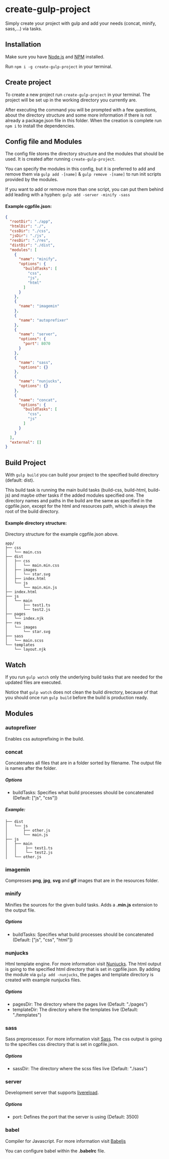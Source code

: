 # create-gulp-project

Simply create your project with gulp and add your needs (concat, minify, sass,...) via tasks.


## Installation

Make sure you have [Node.js](http://nodejs.org/) and [NPM](https://www.npmjs.com) installed.

Run `npm i -g create-gulp-project` in your terminal.



## Create project

To create a new project run `create-gulp-project` in your terminal.
The project will be set up in the working directory you currently are.

After executing the command you will be prompted with a few questions, about the directory structure and some more information if there is not already a package.json file in this folder.
When the creation is complete run `npm i` to install the dependencies.


## Config file and Modules

The config file stores the directory structure and the modules that should be used.
It is created after running `create-gulp-project`. 

You can specify the modules in this config, but it is preferred to add and remove them via `gulp add -[name]` & `gulp remove -[name]` to run init scripts provided by the modules.

If you want to add or remove more than one script, you can put them behind add leading with a hyphen: 
`gulp add -server -minify -sass`


#### Example cgpfile.json:

```json
{
  "rootDir": "./app",
  "htmlDir": "./",
  "cssDir": "./css",
  "jsDir": "./js",
  "resDir": "./res",
  "distDir": "./dist",
  "modules": [
    {
      "name": "minify",
      "options": {
        "buildTasks": [
          "css",
          "js",
          "html"
        ]
      }
    },
    {
      "name": "imagemin"
    },
    {
      "name": "autoprefixer"
    },
    {
      "name": "server",
      "options": {
        "port": 8070
      }
    },
    {
      "name": "sass",
      "options": {}
    },
    {
      "name": "nunjucks",
      "options": {}
    },
    {
      "name": "concat",
      "options": {
        "buildTasks": [
          "css",
          "js"
        ]
      }
    }
  ],
  "external": []
}
```


## Build Project

With `gulp build` you can build your project to the specified build directory (default: dist).

This build task is running the main build tasks (build-css, build-html, build-js) and maybe other tasks if the added modules specified one.
The directory names and paths in the build are the same as specified in the cgpfile.json, except for the html and resources path, which is always the root of the build directory.


#### Example directory structure:

Directory structure for the example cgpfile.json above.

```
app/
├── css
│   └── main.css
├── dist
│   ├── css
│   │   └── main.min.css
│   ├── images
│   │   └── star.svg
│   ├── index.html
│   └── js
│       └── main.min.js
├── index.html
├── js
│   └── main
│       ├── test1.ts
│       └── test2.js
├── pages
│   └── index.njk
├── res
│   └── images
│       └── star.svg
├── sass
│   └── main.scss
└── templates
    └── layout.njk
```

## Watch

If you run `gulp watch` only the underlying build tasks that are needed for the updated files are executed.

Notice that `gulp watch` does not clean the build directory, because of that you should once run `gulp build` before the build is production ready.  


## Modules

### autoprefixer
Enables css autoprefixing in the build.

### concat
Concatenates all files that are in a folder sorted by filename. The output file is names after the folder. 

##### Options

* buildTasks: Specifies what build processes should be concatenated (Default: ["js", "css"])

##### Example:

```
├── dist
│   └── js
│       ├── other.js
│       └── main.js
├── js
│   ├── main
│   │    ├── test1.ts
│   │    └── test2.js
│   └── other.js

```
### imagemin
Compresses **png**, **jpg**, **svg** and **gif** images that are in the resources folder.

### minify
Minifies the sources for the given build tasks. Adds a **.min.js** extension to the output file.

##### Options

* buildTasks: Specifies what build processes should be concatenated (Default: ["js", "css", "html"])


### nunjucks
Html template engine. For more information visit [Nunjucks](https://mozilla.github.io/nunjucks/).
The html output is going to the specified html directory that is set in cgpfile.json.
By adding the module via `gulp add -nunjucks`, the pages and template directory is created with example nunjucks files. 

##### Options

* pagesDir: The directory where the pages live (Default: "./pages")
* templateDir: The directory where the templates live (Default: "./templates")

### sass
Sass preprocessor. For more information visit [Sass](https://sass-lang.com).
The css output is going to the specifies css directory that is set in cgpfile.json.

##### Options

* sassDir: The directory where the scss files live (Default: "./sass")


### server
Development server that supports [livereload](https://www.npmjs.com/package/livereload).

##### Options

* port: Defines the port that the server is using (Default: 3500)


### babel
Compiler for Javascript. For more information visit [Babeljs](https://babeljs.io)

You can configure babel within the **.babelrc** file.





